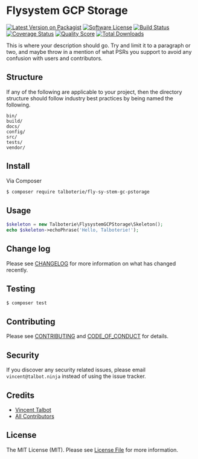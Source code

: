 # Flysystem GCP Storage

[![Latest Version on Packagist][ico-version]][link-packagist]
[![Software License][ico-license]](LICENSE.md)
[![Build Status][ico-travis]][link-travis]
[![Coverage Status][ico-scrutinizer]][link-scrutinizer]
[![Quality Score][ico-code-quality]][link-code-quality]
[![Total Downloads][ico-downloads]][link-downloads]

This is where your description should go. Try and limit it to a paragraph or two, and maybe throw in a mention of what
PSRs you support to avoid any confusion with users and contributors.

## Structure

If any of the following are applicable to your project, then the directory structure should follow industry best practices by being named the following.

```
bin/        
build/
docs/
config/
src/
tests/
vendor/
```


## Install

Via Composer

``` bash
$ composer require talboterie/fly-sy-stem-gc-pstorage
```

## Usage

``` php
$skeleton = new Talboterie\FlysystemGCPStorage\Skeleton();
echo $skeleton->echoPhrase('Hello, Talboterie!');
```

## Change log

Please see [CHANGELOG](CHANGELOG.md) for more information on what has changed recently.

## Testing

``` bash
$ composer test
```

## Contributing

Please see [CONTRIBUTING](CONTRIBUTING.md) and [CODE_OF_CONDUCT](CODE_OF_CONDUCT.md) for details.

## Security

If you discover any security related issues, please email `vincent@talbot.ninja` instead of using the issue tracker.

## Credits

- [Vincent Talbot][link-author]
- [All Contributors][link-contributors]

## License

The MIT License (MIT). Please see [License File](LICENSE.md) for more information.

[ico-version]: https://img.shields.io/packagist/v/talboterie/fly-sy-stem-gc-pstorage.svg?style=flat-square
[ico-license]: https://img.shields.io/badge/license-MIT-brightgreen.svg?style=flat-square
[ico-travis]: https://img.shields.io/travis/talboterie/fly-sy-stem-gc-pstorage/master.svg?style=flat-square
[ico-scrutinizer]: https://img.shields.io/scrutinizer/coverage/g/talboterie/fly-sy-stem-gc-pstorage.svg?style=flat-square
[ico-code-quality]: https://img.shields.io/scrutinizer/g/talboterie/fly-sy-stem-gc-pstorage.svg?style=flat-square
[ico-downloads]: https://img.shields.io/packagist/dt/talboterie/fly-sy-stem-gc-pstorage.svg?style=flat-square

[link-packagist]: https://packagist.org/packages/talboterie/fly-sy-stem-gc-pstorage
[link-travis]: https://travis-ci.org/talboterie/fly-sy-stem-gc-pstorage
[link-scrutinizer]: https://scrutinizer-ci.com/g/talboterie/fly-sy-stem-gc-pstorage/code-structure
[link-code-quality]: https://scrutinizer-ci.com/g/talboterie/fly-sy-stem-gc-pstorage
[link-downloads]: https://packagist.org/packages/talboterie/fly-sy-stem-gc-pstorage
[link-author]: https://github.com/vtalbot
[link-contributors]: ../../contributors

